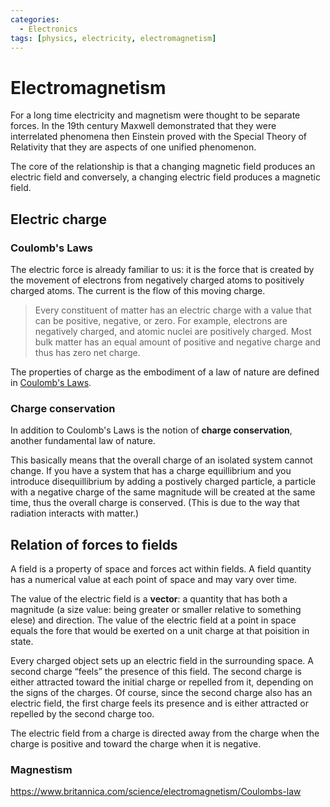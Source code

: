 ```yaml
---
categories:
  - Electronics
tags: [physics, electricity, electromagnetism]
---
```


# Electromagnetism

For a long time electricity and magnetism were thought to be separate forces. In the 19th century Maxwell demonstrated that they were interrelated phenomena then Einstein proved with the Special Theory of Relativity that they are aspects of one unified phenomenon.

The core of the relationship is that a changing magnetic field produces an electric field and conversely, a changing electric field produces a magnetic field.

## Electric charge

### Coulomb's Laws

The electric force is already familiar to us: it is the force that is created by the movement of electrons from negatively charged atoms to positively charged atoms. The current is the flow of this moving charge.

> Every constituent of matter has an electric charge with a value that can be positive, negative, or zero. For example, electrons are negatively charged, and atomic nuclei are positively charged. Most bulk matter has an equal amount of positive and negative charge and thus has zero net charge.

The properties of charge as the embodiment of a law of nature are defined in [Coulomb's Laws](/Electronics/Physics_of_electricity/Coulombs_Laws.md).

### Charge conservation

In addition to Coulomb's Laws is the notion of **charge conservation**, another fundamental law of nature.

This basically means that the overall charge of an isolated system cannot change. If you have a system that has a charge equillibrium and you introduce disequillibrium by adding a postively charged particle, a particle with a negative charge of the same magnitude will be created at the same time, thus the overall charge is conserved. (This is due to the way that radiation interacts with matter.)

## Relation of forces to fields

A field is a property of space and forces act within fields. A field quantity has a numerical value at each point of space and may vary over time.

The value of the electric field is a **vector**: a quantity that has both a magnitude (a size value: being greater or smaller relative to something elese) and direction. The value of the electric field at a point in space equals the fore that would be exerted on a unit charge at that poisition in state.

Every charged object sets up an electric field in the surrounding space. A second charge “feels” the presence of this field. The second charge is either attracted toward the initial charge or repelled from it, depending on the signs of the charges. Of course, since the second charge also has an electric field, the first charge feels its presence and is either attracted or repelled by the second charge too.

The electric field from a charge is directed away from the charge when the charge is positive and toward the charge when it is negative.

### Magnestism

https://www.britannica.com/science/electromagnetism/Coulombs-law
